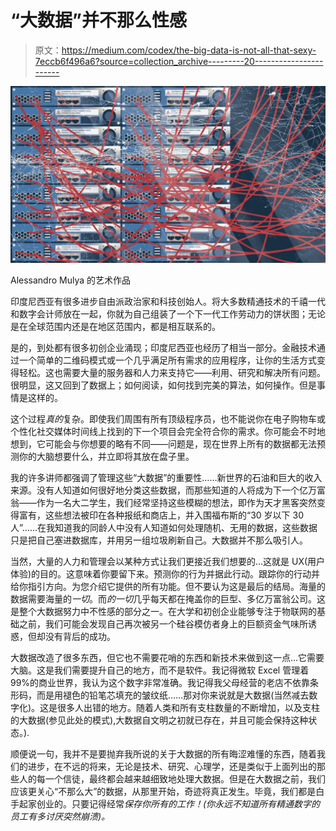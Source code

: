 # “大数据”并不那么性感

> 原文：<https://medium.com/codex/the-big-data-is-not-all-that-sexy-7eccb6f496a6?source=collection_archive---------20----------------------->

![](img/fec385971dabb509b51db61dcb28d29a.png)

Alessandro Mulya 的艺术作品

印度尼西亚有很多进步自由派政治家和科技创始人。将大多数精通技术的千禧一代和数字会计师放在一起，你就为自己组装了一个下一代工作劳动力的饼状图；无论是在全球范围内还是在地区范围内，都是相互联系的。

是的，到处都有很多初创企业涌现；印度尼西亚也经历了相当一部分。金融技术通过一个简单的二维码模式或一个几乎满足所有需求的应用程序，让你的生活方式变得轻松。这也需要大量的服务器和人力来支持它——利用、研究和解决所有问题。很明显，这又回到了数据上；如何阅读，如何找到完美的算法，如何操作。但是事情是这样的。

这个过程*真的*复杂。即使我们周围有所有顶级程序员，也不能说你在电子购物车或个性化社交媒体时间线上找到的下一个项目会完全符合你的需求。你可能会不时地想到，它可能会与你想要的略有不同——问题是，现在世界上所有的数据都无法预测你的大脑想要什么，并立即将其放在盘子里。

我的许多讲师都强调了管理这些“大数据”的重要性……新世界的石油和巨大的收入来源。没有人知道如何很好地分类这些数据，而那些知道的人将成为下一个亿万富翁——作为一名大二学生，我们经常坚持这些模糊的想法，即作为天才黑客突然变得富有，这些想法被印在各种报纸和商店上，并入围福布斯的“30 岁以下 30 人”……在我知道我的同龄人中没有人知道如何处理随机、无用的数据，这些数据只是把自己塞进数据库，并用另一组垃圾刷新自己。大数据并不那么吸引人。

当然，大量的人力和管理会以某种方式让我们更接近我们想要的…这就是 UX(用户体验)的目的。这意味着你要留下来。预测你的行为并据此行动。跟踪你的行动并给你指引方向。为您介绍它提供的所有功能。但不要认为这是最后的结局。海量的数据需要海量的*一切*。而*的一切*几乎每天都在掩盖你的巨型、多亿万富翁公司。这是整个大数据努力中不性感的部分之一。在大学和初创企业能够专注于物联网的基础之前，我们可能会发现自己再次被另一个硅谷模仿者身上的巨额资金气味所诱惑，但却没有背后的成功。

大数据改造了很多东西，但它也不需要花哨的东西和新技术来做到这一点…它需要大脑。这是我们需要提升自己的地方，而不是软件。我记得微软 Excel 管理着 99%的商业世界，我认为这个数字非常准确。我记得我父母经营的老店不依靠条形码，而是用褪色的铅笔芯填充的皱纹纸……那对你来说就是大数据(当然减去数字化)。这是很多人出错的地方。随着人类和所有支柱数量的不断增加，以及支柱的大数据(参见此处的模式),大数据自文明之初就已存在，并且可能会保持这种状态。).

顺便说一句，我并不是要抛弃我所说的关于大数据的所有晦涩难懂的东西，随着我们的进步，在不远的将来，无论是技术、研究、心理学，还是类似于上面列出的那些人的每一个信徒，最终都会越来越细致地处理大数据。但是在大数据之前，我们应该更关心“不那么大”的数据，从那里开始，奇迹将真正发生。毕竟，我们都是白手起家创业的。只要记得经常*保存你所有的工作！(你永远不知道所有精通数字的员工有多讨厌突然崩溃)。*